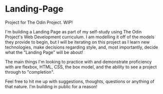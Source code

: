 # Landing-Page
Project for The Odin Project. WIP!

I'm building a Landing Page as part of my self-study using The Odin Project's Web Development curriculum. I am modelling it off of the
models they provide to begin, but I will be iterating on this project as I learn new technologies, make decisions regarding style, and,
most importantly, decide what the "Landing Page" will be about!

The main things I'm looking to practice with and demonstrate proficiency with are flexbox, HTML, CSS, the box model, and the ability to
see a project through to "completion".

Feel free to hit me up with suggestions, thoughts, questions or anything of that nature. I'm building in public for a reason!
